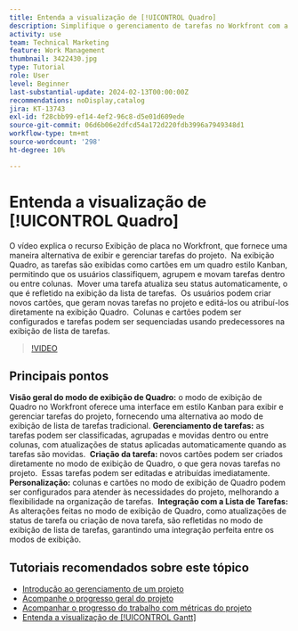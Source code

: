 ```yaml
---
title: Entenda a visualização de [!UICONTROL Quadro]
description: Simplifique o gerenciamento de tarefas no Workfront com a [!UICONTROL interface da exibição do painel] [!DNL Kanban] , oferecendo classificação de tarefas, criação, personalização e integração contínua com a exibição da lista de tarefas para uma organização eficiente do projeto.
activity: use
team: Technical Marketing
feature: Work Management
thumbnail: 3422430.jpg
type: Tutorial
role: User
level: Beginner
last-substantial-update: 2024-02-13T00:00:00Z
recommendations: noDisplay,catalog
jira: KT-13743
exl-id: f28cbb99-ef14-4ef2-96c8-d5e01d609ede
source-git-commit: 06d6b06e2dfcd54a172d220fdb3996a7949348d1
workflow-type: tm+mt
source-wordcount: '298'
ht-degree: 10%

---
```


# Entenda a visualização de [!UICONTROL Quadro]

O vídeo explica o recurso Exibição de placa no Workfront, que fornece uma maneira alternativa de exibir e gerenciar tarefas do projeto. &#x200B; Na exibição Quadro, as tarefas são exibidas como cartões em um quadro estilo Kanban, permitindo que os usuários classifiquem, agrupem e movam tarefas dentro ou entre colunas. &#x200B; Mover uma tarefa atualiza seu status automaticamente, o que é refletido na exibição da lista de tarefas. &#x200B; Os usuários podem criar novos cartões, que geram novas tarefas no projeto e editá-los ou atribuí-los diretamente na exibição Quadro. &#x200B; Colunas e cartões podem ser configurados e tarefas podem ser sequenciadas usando predecessores na exibição de lista de tarefas.

>[!VIDEO](https://video.tv.adobe.com/v/3422430/?quality=12&learn=on&enablevpops)

## Principais pontos

**Visão geral do modo de exibição de Quadro:** o modo de exibição de Quadro no Workfront oferece uma interface em estilo Kanban para exibir e gerenciar tarefas do projeto, fornecendo uma alternativa ao modo de exibição de lista de tarefas tradicional. &#x200B;
**Gerenciamento de tarefas:** as tarefas podem ser classificadas, agrupadas e movidas dentro ou entre colunas, com atualizações de status aplicadas automaticamente quando as tarefas são movidas. &#x200B;
**Criação da tarefa:** novos cartões podem ser criados diretamente no modo de exibição de Quadro, o que gera novas tarefas no projeto. &#x200B; Essas tarefas podem ser editadas e atribuídas imediatamente. &#x200B;
**Personalização:** colunas e cartões no modo de exibição de Quadro podem ser configurados para atender às necessidades do projeto, melhorando a flexibilidade na organização de tarefas. &#x200B;
**Integração com a Lista de Tarefas:** As alterações feitas no modo de exibição de Quadro, como atualizações de status de tarefa ou criação de nova tarefa, são refletidas no modo de exibição de lista de tarefas, garantindo uma integração perfeita entre os modos de exibição. &#x200B;


## Tutoriais recomendados sobre este tópico

* [Introdução ao gerenciamento de um projeto](/help/manage-work/projects/getting-started-manage-a-project.md)
* [Acompanhe o progresso geral do projeto](/help/manage-work/projects/track-overall-project-progress.md)
* [Acompanhar o progresso do trabalho com métricas do projeto](/help/manage-work/projects/track-work-progress-with-project-metrics.md)
* [Entenda a visualização de [!UICONTROL Gantt]](/help/manage-work/projects/understand-the-gantt-view.md)
